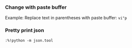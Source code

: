 ### Change with paste buffer
Example: Replace text in parentheses with paste buffer:
`vi"p`
### Pretty print json
`:%!python -m json.tool`
